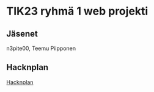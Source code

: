 # TIK23 ryhmä 1 web projekti

## Jäsenet
n3pite00, Teemu Piipponen

## Hacknplan

[Hacknplan](https://app.hacknplan.com/p/202254/dashboards/project/)
